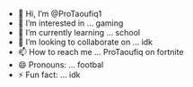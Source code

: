 - 👋 Hi, I’m @ProTaoufiq1
- 👀 I’m interested in ... gaming
- 🌱 I’m currently learning ... school
- 💞️ I’m looking to collaborate on ... idk
- 📫 How to reach me ... ProTaoufiq on fortnite
- 😄 Pronouns: ...  footbal
- ⚡ Fun fact: ... idk

<!---
ProTaoufiq1/ProTaoufiq1 is a ✨ special ✨ repository because its `README.md` (this file) appears on your GitHub profile.
You can click the Preview link to take a look at your changes.
--->
